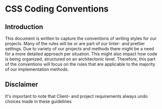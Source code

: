 # CSS Coding Conventions

## Introduction 
This document is written to capture the conventions of writing styles for our projects. Many of the rules will be or are part of our linter- and prettier settings. Due to variety of our projects and methods there might be a need for a more detailed approach per situation. This might also impact how code is being organized, structured on an architectonic level. Therefore, this part of the conventions will focus on the rules that are applicable to the majority of our implementation methods.

## Disclaimer
It's important to note that Client- and project requirements always undo choices made in these guidelines
